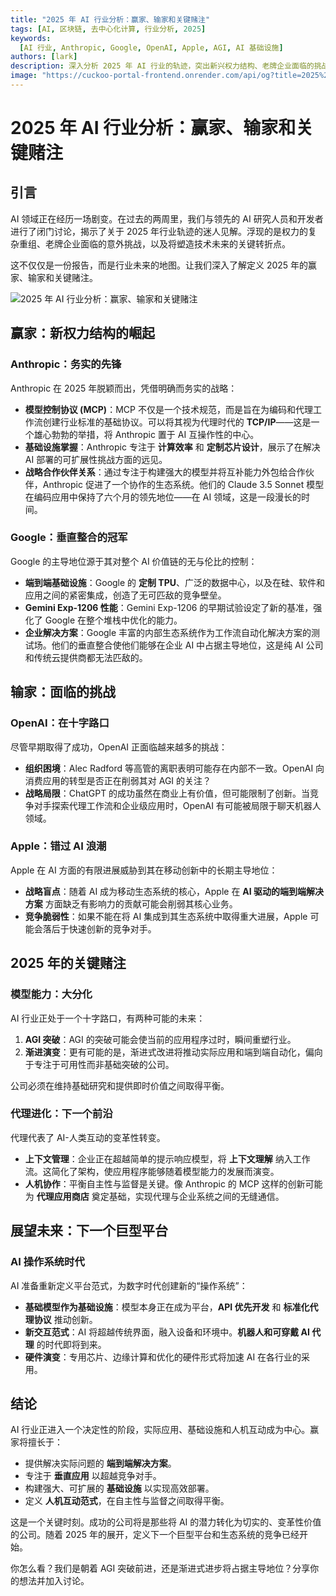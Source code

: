 ```yaml
---
title: "2025 年 AI 行业分析：赢家、输家和关键赌注"
tags: [AI, 区块链, 去中心化计算, 行业分析, 2025]
keywords:
  [AI 行业, Anthropic, Google, OpenAI, Apple, AGI, AI 基础设施]
authors: [lark]
description: 深入分析 2025 年 AI 行业的轨迹，突出新兴权力结构、老牌企业面临的挑战，以及塑造技术未来的关键赌注。
image: "https://cuckoo-portal-frontend.onrender.com/api/og?title=2025%20年%20AI%20行业分析：赢家、输家和关键赌注"
---
```


# 2025 年 AI 行业分析：赢家、输家和关键赌注

## 引言

AI 领域正在经历一场剧变。在过去的两周里，我们与领先的 AI 研究人员和开发者进行了闭门讨论，揭示了关于 2025 年行业轨迹的迷人见解。浮现的是权力的复杂重组、老牌企业面临的意外挑战，以及将塑造技术未来的关键转折点。

这不仅仅是一份报告，而是行业未来的地图。让我们深入了解定义 2025 年的赢家、输家和关键赌注。

![2025 年 AI 行业分析：赢家、输家和关键赌注](https://cuckoo-portal-frontend.onrender.com/api/og?title=2025%20年%20AI%20行业分析：赢家、输家和关键赌注)

## 赢家：新权力结构的崛起

### **Anthropic：务实的先锋**

Anthropic 在 2025 年脱颖而出，凭借明确而务实的战略：

- **模型控制协议 (MCP)**：MCP 不仅是一个技术规范，而是旨在为编码和代理工作流创建行业标准的基础协议。可以将其视为代理时代的 **TCP/IP**——这是一个雄心勃勃的举措，将 Anthropic 置于 AI 互操作性的中心。
- **基础设施掌握**：Anthropic 专注于 **计算效率** 和 **定制芯片设计**，展示了在解决 AI 部署的可扩展性挑战方面的远见。
- **战略合作伙伴关系**：通过专注于构建强大的模型并将互补能力外包给合作伙伴，Anthropic 促进了一个协作的生态系统。他们的 Claude 3.5 Sonnet 模型在编码应用中保持了六个月的领先地位——在 AI 领域，这是一段漫长的时间。

### **Google：垂直整合的冠军**

Google 的主导地位源于其对整个 AI 价值链的无与伦比的控制：

- **端到端基础设施**：Google 的 **定制 TPU**、广泛的数据中心，以及在硅、软件和应用之间的紧密集成，创造了无可匹敌的竞争壁垒。
- **Gemini Exp-1206 性能**：Gemini Exp-1206 的早期试验设定了新的基准，强化了 Google 在整个堆栈中优化的能力。
- **企业解决方案**：Google 丰富的内部生态系统作为工作流自动化解决方案的测试场。他们的垂直整合使他们能够在企业 AI 中占据主导地位，这是纯 AI 公司和传统云提供商都无法匹敌的。

## 输家：面临的挑战

### **OpenAI：在十字路口**

尽管早期取得了成功，OpenAI 正面临越来越多的挑战：

- **组织困境**：Alec Radford 等高管的离职表明可能存在内部不一致。OpenAI 向消费应用的转型是否正在削弱其对 AGI 的关注？
- **战略局限**：ChatGPT 的成功虽然在商业上有价值，但可能限制了创新。当竞争对手探索代理工作流和企业级应用时，OpenAI 有可能被局限于聊天机器人领域。

### **Apple：错过 AI 浪潮**

Apple 在 AI 方面的有限进展威胁到其在移动创新中的长期主导地位：

- **战略盲点**：随着 AI 成为移动生态系统的核心，Apple 在 **AI 驱动的端到端解决方案** 方面缺乏有影响力的贡献可能会削弱其核心业务。
- **竞争脆弱性**：如果不能在将 AI 集成到其生态系统中取得重大进展，Apple 可能会落后于快速创新的竞争对手。

## 2025 年的关键赌注

### **模型能力：大分化**

AI 行业正处于一个十字路口，有两种可能的未来：

1. **AGI 突破**：AGI 的突破可能会使当前的应用程序过时，瞬间重塑行业。
2. **渐进演变**：更有可能的是，渐进式改进将推动实际应用和端到端自动化，偏向于专注于可用性而非基础突破的公司。

公司必须在维持基础研究和提供即时价值之间取得平衡。

### **代理进化：下一个前沿**

代理代表了 AI-人类互动的变革性转变。

- **上下文管理**：企业正在超越简单的提示响应模型，将 **上下文理解** 纳入工作流。这简化了架构，使应用程序能够随着模型能力的发展而演变。
- **人机协作**：平衡自主性与监督是关键。像 Anthropic 的 MCP 这样的创新可能为 **代理应用商店** 奠定基础，实现代理与企业系统之间的无缝通信。

## 展望未来：下一个巨型平台

### **AI 操作系统时代**

AI 准备重新定义平台范式，为数字时代创建新的“操作系统”：

- **基础模型作为基础设施**：模型本身正在成为平台，**API 优先开发** 和 **标准化代理协议** 推动创新。
- **新交互范式**：AI 将超越传统界面，融入设备和环境中。**机器人和可穿戴 AI 代理** 的时代即将到来。
- **硬件演变**：专用芯片、边缘计算和优化的硬件形式将加速 AI 在各行业的采用。

## 结论

AI 行业正进入一个决定性的阶段，实际应用、基础设施和人机互动成为中心。赢家将擅长于：

- 提供解决实际问题的 **端到端解决方案**。
- 专注于 **垂直应用** 以超越竞争对手。
- 构建强大、可扩展的 **基础设施** 以实现高效部署。
- 定义 **人机互动范式**，在自主性与监督之间取得平衡。

这是一个关键时刻。成功的公司将是那些将 AI 的潜力转化为切实的、变革性价值的公司。随着 2025 年的展开，定义下一个巨型平台和生态系统的竞争已经开始。

你怎么看？我们是朝着 AGI 突破前进，还是渐进式进步将占据主导地位？分享你的想法并加入讨论。